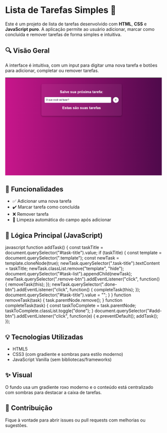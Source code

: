 # Lista de Tarefas Simples 📝

Este é um projeto de lista de tarefas desenvolvido com **HTML**, **CSS** e **JavaScript puro**. A aplicação permite ao usuário adicionar, marcar como concluída e remover tarefas de forma simples e intuitiva.

## 🔍 Visão Geral

A interface é intuitiva, com um input para digitar uma nova tarefa e botões para adicionar, completar ou remover tarefas.

![Descrição da imagem](img/Captura%20de%20Tela%20(110).png)

## 🚀 Funcionalidades

- ✅ Adicionar uma nova tarefa
- ✔️ Marcar tarefa como concluída
- ❌ Remover tarefa
- 🧼 Limpeza automática do campo após adicionar

## 🧠 Lógica Principal (JavaScript)
javascript
    function addTask() {
        const taskTitle = document.querySelector("#task-title").value;
        if (taskTitle) {
            const template = document.querySelector(".template");
            const newTask = template.cloneNode(true);
            newTask.querySelector(".task-title").textContent = taskTitle;
            newTask.classList.remove("template", "hide");
            document.querySelector("#task-list").appendChild(newTask);
            newTask.querySelector(".remove-btn").addEventListener("click", function() {
                removeTask(this);
            });
            newTask.querySelector(".done-btn").addEventListener("click", function() {
                completeTask(this);
            });
            document.querySelector("#task-title").value = "";
        }
    }
    function removeTask(task) {
        task.parentNode.remove();
    }
    function completeTask(task) {
        const taskToComplete = task.parentNode;
        taskToComplete.classList.toggle("done");
    }
    document.querySelector("#add-btn").addEventListener("click", function(e) {
        e.preventDefault();
        addTask();
    });


##  💡 Tecnologias Utilizadas

- HTML5
- CSS3 (com gradiente e sombras para estilo moderno)
- JavaScript Vanilla (sem bibliotecas/frameworks)

##  ✨ Visual
O fundo usa um gradiente roxo moderno e o conteúdo está centralizado com sombras para destacar a caixa de tarefas.

##  🤝 Contribuição
Fique à vontade para abrir issues ou pull requests com melhorias ou sugestões.

